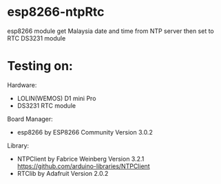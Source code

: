 # esp8266-ntpRtc
esp8266 module get Malaysia date and time from NTP server then set to RTC DS3231 module

# Testing on: 
Hardware: 
- LOLIN(WEMOS) D1 mini Pro
- DS3231 RTC module

Board Manager:  
- esp8266 by ESP8266 Community Version 3.0.2

Library:  
- NTPClient by Fabrice Weinberg Version 3.2.1 https://github.com/arduino-libraries/NTPClient
- RTClib by Adafruit Version 2.0.2

